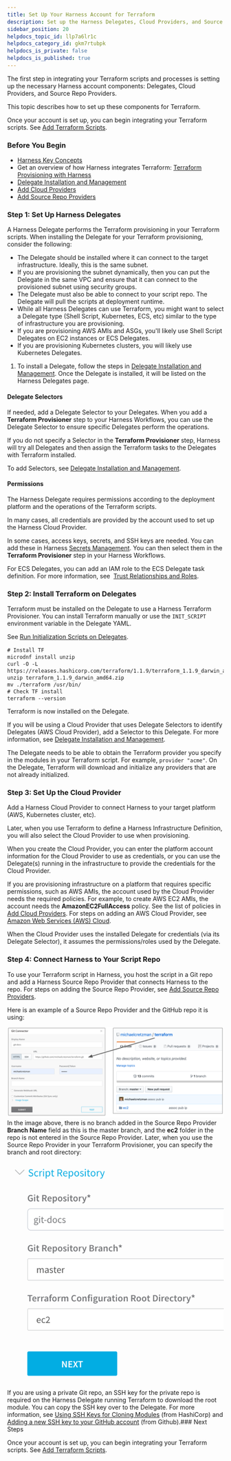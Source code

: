 ```yaml
---
title: Set Up Your Harness Account for Terraform
description: Set up the Harness Delegates, Cloud Providers, and Source Repo Providers for Terraform integration.
sidebar_position: 20
helpdocs_topic_id: llp7a6lr1c
helpdocs_category_id: gkm7rtubpk
helpdocs_is_private: false
helpdocs_is_published: true
---
```


The first step in integrating your Terraform scripts and processes is setting up the necessary Harness account components: Delegates, Cloud Providers, and Source Repo Providers.

This topic describes how to set up these components for Terraform.

Once your account is set up, you can begin integrating your Terraform scripts. See [Add Terraform Scripts](/article/ux2enus2ku-add-terraform-scripts).

### Before You Begin

* [Harness Key Concepts](/article/4o7oqwih6h-harness-key-concepts)
* Get an overview of how Harness integrates Terraform: [Terraform Provisioning with Harness](/article/hh52ews03d-terraform-provisioning-with-harness)
* [Delegate Installation and Management](/article/h9tkwmkrm7-delegate-installation)
* [Add Cloud Providers](/article/whwnovprrb-cloud-providers)
* [Add Source Repo Providers](/article/ay9hlwbgwa-add-source-repo-providers)

### Step 1: Set Up Harness Delegates

A Harness Delegate performs the Terraform provisioning in your Terraform scripts. When installing the Delegate for your Terraform provisioning, consider the following:

* The Delegate should be installed where it can connect to the target infrastructure. Ideally, this is the same subnet.
* If you are provisioning the subnet dynamically, then you can put the Delegate in the same VPC and ensure that it can connect to the provisioned subnet using security groups.
* The Delegate must also be able to connect to your script repo. The Delegate will pull the scripts at deployment runtime.
* While all Harness Delegates can use Terraform, you might want to select a Delegate type (Shell Script, Kubernetes, ECS, etc) similar to the type of infrastructure you are provisioning.
* If you are provisioning AWS AMIs and ASGs, you'll likely use Shell Script Delegates on EC2 instances or ECS Delegates.
* If you are provisioning Kubernetes clusters, you will likely use Kubernetes Delegates.
1. To install a Delegate, follow the steps in [Delegate Installation and Management](/article/h9tkwmkrm7-delegate-installation). Once the Delegate is installed, it will be listed on the Harness Delegates page.

#### Delegate Selectors

If needed, add a Delegate Selector to your Delegates. When you add a **Terraform Provisioner** step to your Harness Workflows, you can use the Delegate Selector to ensure specific Delegates perform the operations.

If you do not specify a Selector in the **Terraform Provisioner** step, Harness will try all Delegates and then assign the Terraform tasks to the Delegates with Terraform installed.

To add Selectors, see [Delegate Installation and Management](/article/h9tkwmkrm7-delegate-installation).

#### Permissions

The Harness Delegate requires permissions according to the deployment platform and the operations of the Terraform scripts.

In many cases, all credentials are provided by the account used to set up the Harness Cloud Provider.

In some cases, access keys, secrets, and SSH keys are needed. You can add these in Harness [Secrets Management](/article/au38zpufhr-secret-management). You can then select them in the **Terraform Provisioner** step in your Harness Workflows.

For ECS Delegates, you can add an IAM role to the ECS Delegate task definition. For more information, see  [Trust Relationships and Roles](https://docs.harness.io/article/h9tkwmkrm7-delegate-installation#trust_relationships_and_roles).

### Step 2: Install Terraform on Delegates

Terraform must be installed on the Delegate to use a Harness Terraform Provisioner. You can install Terraform manually or use the `INIT_SCRIPT` environment variable in the Delegate YAML.

See [Run Initialization Scripts on Delegates](/article/ul6qktixip-run-initialization-scripts-on-delegates).


```
# Install TF  
microdnf install unzip  
curl -O -L https://releases.hashicorp.com/terraform/1.1.9/terraform_1.1.9_darwin_amd64.zip  
unzip terraform_1.1.9_darwin_amd64.zip  
mv ./terraform /usr/bin/  
# Check TF install  
terraform --version
```
Terraform is now installed on the Delegate.

If you will be using a Cloud Provider that uses Delegate Selectors to identify Delegates (AWS Cloud Provider), add a Selector to this Delegate. For more information, see [Delegate Installation and Management](/article/h9tkwmkrm7-delegate-installation).

The Delegate needs to be able to obtain the Terraform provider you specify in the modules in your Terraform script. For example, `provider "acme"`. On the Delegate, Terraform will download and initialize any providers that are not already initialized.

### Step 3: Set Up the Cloud Provider

Add a Harness Cloud Provider to connect Harness to your target platform (AWS, Kubernetes cluster, etc).

Later, when you use Terraform to define a Harness Infrastructure Definition, you will also select the Cloud Provider to use when provisioning.

When you create the Cloud Provider, you can enter the platform account information for the Cloud Provider to use as credentials, or you can use the Delegate(s) running in the infrastructure to provide the credentials for the Cloud Provider.

If you are provisioning infrastructure on a platform that requires specific permissions, such as AWS AMIs, the account used by the Cloud Provider needs the required policies. For example, to create AWS EC2 AMIs, the account needs the **AmazonEC2FullAccess** policy. See the list of policies in [Add Cloud Providers](/article/whwnovprrb-cloud-providers). For steps on adding an AWS Cloud Provider, see [Amazon Web Services (AWS) Cloud](https://docs.harness.io/article/whwnovprrb-cloud-providers#amazon_web_services_aws_cloud).

When the Cloud Provider uses the installed Delegate for credentials (via its Delegate Selector), it assumes the permissions/roles used by the Delegate.

### Step 4: Connect Harness to Your Script Repo

To use your Terraform script in Harness, you host the script in a Git repo and add a Harness Source Repo Provider that connects Harness to the repo. For steps on adding the Source Repo Provider, see [Add Source Repo Providers](/article/ay9hlwbgwa-add-source-repo-providers).

Here is an example of a Source Repo Provider and the GitHub repo it is using:

![](./static/terraform-delegates-00.png)In the image above, there is no branch added in the Source Repo Provider **Branch Name** field as this is the master branch, and the **ec2** folder in the repo is not entered in the Source Repo Provider. Later, when you use the Source Repo Provider in your Terraform Provisioner, you can specify the branch and root directory:

![](./static/terraform-delegates-01.png)If you are using a private Git repo, an SSH key for the private repo is required on the Harness Delegate running Terraform to download the root module. You can copy the SSH key over to the Delegate. For more information, see [Using SSH Keys for Cloning Modules](https://www.terraform.io/docs/enterprise/workspaces/ssh-keys.html) (from HashiCorp) and [Adding a new SSH key to your GitHub account](https://help.github.com/en/articles/adding-a-new-ssh-key-to-your-github-account) (from Github).### Next Steps

Once your account is set up, you can begin integrating your Terraform scripts. See [Add Terraform Scripts](/article/ux2enus2ku-add-terraform-scripts).

